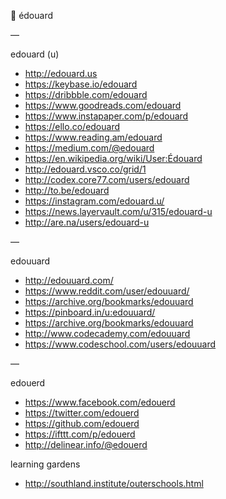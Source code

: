 🔑 édouard

—

edouard (u)

- http://edouard.us
- https://keybase.io/edouard
- https://dribbble.com/edouard
- https://www.goodreads.com/edouard
- https://www.instapaper.com/p/edouard
- https://ello.co/edouard
- https://www.reading.am/edouard
- https://medium.com/@edouard
- https://en.wikipedia.org/wiki/User:Édouard
- http://edouard.vsco.co/grid/1
- http://codex.core77.com/users/edouard
- http://to.be/edouard
- https://instagram.com/edouard.u/
- https://news.layervault.com/u/315/edouard-u
- http://are.na/users/edouard-u

—

edouuard

- http://edouuard.com/
- https://www.reddit.com/user/edouuard/
- https://archive.org/bookmarks/edouuard
- https://pinboard.in/u:edouuard/
- https://archive.org/bookmarks/edouuard
- http://www.codecademy.com/edouuard
- https://www.codeschool.com/users/edouuard

—

edouerd

- https://www.facebook.com/edouerd
- https://twitter.com/edouerd
- https://github.com/edouerd
- https://ifttt.com/p/edouerd
- http://delinear.info/@edouerd

learning gardens

- http://southland.institute/outerschools.html
